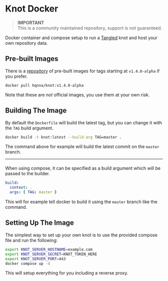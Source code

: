 # Knot Docker

> **IMPORTANT**  
> This is a community maintained repository, support is not guaranteed.

Docker container and compose setup to run a [Tangled](https://tangled.sh) knot
and host your own repository data.

## Pre-built Images

There is a [repository](https://hub.docker.com/r/hqnna/knot) of pre-built images
for tags starting at `v1.4.0-alpha` if you prefer.

```
docker pull hqnna/knot:v1.4.0-alpha
```

Note that these are *not* official images, you use them at your own risk.

## Building The Image

By default the `Dockerfile` will build the latest tag, but you can change it
with the `TAG` build argument.

```sh
docker build -t knot:latest --build-arg TAG=master .
```

The command above for example will build the latest commit on the `master`
branch.

<hr style="margin-bottom: 20px; margin-top: 10px" />

When using compose, it can be specified as a build argument which will be
passed to the builder.

```yaml
build:
  context: .
  args: { TAG: master }
```

This will for example tell docker to build it using the `master` branch like
the command.

## Setting Up The Image

The simplest way to set up your own knot is to use the provided compose file
and run the following:

```sh
export KNOT_SERVER_HOSTNAME=example.com
export KNOT_SERVER_SECRET=KNOT_TOKEN_HERE
export KNOT_SERVER_PORT=443
docker compose up -d
```

This will setup everything for you including a reverse proxy.


